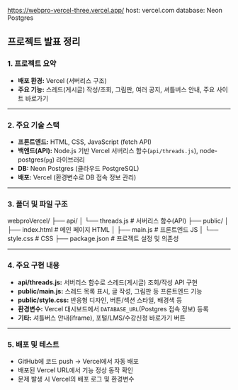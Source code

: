 https://webpro-vercel-three.vercel.app/
host: vercel.com
database:  Neon Postgres

## 프로젝트 발표 정리

### 1. 프로젝트 요약
- **배포 환경:** Vercel (서버리스 구조)
- **주요 기능:** 스레드(게시글) 작성/조회, 그림판, 여러 공지, 셔틀버스 안내, 주요 사이트 바로가기

---

### 2. 주요 기술 스택
- **프론트엔드:** HTML, CSS, JavaScript (fetch API)
- **백엔드(API):** Node.js 기반 Vercel 서버리스 함수(`api/threads.js`), node-postgres(`pg`) 라이브러리
- **DB:** Neon Postgres (클라우드 PostgreSQL)
- **배포:** Vercel (환경변수로 DB 접속 정보 관리)

---

### 3. 폴더 및 파일 구조
webproVercel/
├── api/
│   └── threads.js      # 서버리스 함수(API)
├── public/
│   ├── index.html      # 메인 페이지 HTML
│   ├── main.js         # 프론트엔드 JS
│   └── style.css       # CSS
├── package.json        # 프로젝트 설정 및 의존성

---

### 4. 주요 구현 내용
- **api/threads.js:** 서버리스 함수로 스레드(게시글) 조회/작성 API 구현
- **public/main.js:** 스레드 목록 표시, 글 작성, 그림판 등 프론트엔드 기능
- **public/style.css:** 반응형 디자인, 버튼/섹션 스타일, 배경색 등
- **환경변수:** Vercel 대시보드에서 `DATABASE_URL`(Postgres 접속 정보) 등록
- **기타:** 셔틀버스 안내(iframe), 포털/LMS/수강신청 바로가기 버튼

---

### 5. 배포 및 테스트
- GitHub에 코드 push → Vercel에서 자동 배포
- 배포된 Vercel URL에서 기능 정상 동작 확인
- 문제 발생 시 Vercel의 배포 로그 및 환경변수
